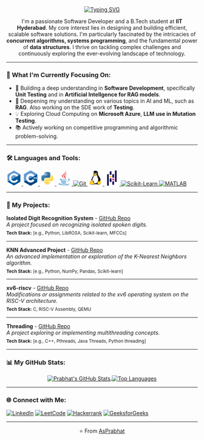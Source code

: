 <div align="center">
  <a href="https://git.io/typing-svg"><img src="https://readme-typing-svg.demolab.com?font=Fira+Code&pause=1000&width=435&lines=Hi+there+I'm+Prabhat+Pensalwar!" alt="Typing SVG" /></a>
</div>

<p align="center">
  I'm a passionate Software Developer and a B.Tech student at <strong>IIT Hyderabad</strong>. My core interest lies in designing and building efficient, scalable software solutions. I'm particularly fascinated by the intricacies of <strong>concurrent algorithms, systems programming</strong>, and the fundamental power of <strong>data structures</strong>. I thrive on tackling complex challenges and continuously exploring the ever-evolving landscape of technology.
</p>

---

### 🌱 What I'm Currently Focusing On:
*   🚀 Building a deep understanding in **Software Development**, specifically **Unit Testing** and in **Artificial Intellgence for RAG models**.
*   🧠 Deepening my understanding on various topics in AI and ML, such as **RAG**. Also working on the SDE work of **Testing**.
*   💡 Exploring Cloud Computing on **Microsoft Azure**, **LLM use in Mutation Testing**.
*   📚 Actively working on competitive programming and algorithmic problem-solving.

---

### 🛠️ Languages and Tools:
<p align="left">
  <a href="https://www.cprogramming.com/" target="_blank" rel="noreferrer"> <img src="https://raw.githubusercontent.com/devicons/devicon/master/icons/c/c-original.svg" alt="C" width="40" height="40"/> </a>
  <a href="https://www.w3schools.com/cpp/" target="_blank" rel="noreferrer"> <img src="https://raw.githubusercontent.com/devicons/devicon/master/icons/cplusplus/cplusplus-original.svg" alt="C++" width="40" height="40"/> </a>
  <a href="https://www.python.org" target="_blank" rel="noreferrer"> <img src="https://raw.githubusercontent.com/devicons/devicon/master/icons/python/python-original.svg" alt="Python" width="40" height="40"/> </a>
  <a href="https://www.java.com" target="_blank" rel="noreferrer"> <img src="https://raw.githubusercontent.com/devicons/devicon/master/icons/java/java-original.svg" alt="Java" width="40" height="40"/> </a>
  <a href="https://git-scm.com/" target="_blank" rel="noreferrer"> <img src="https://www.vectorlogo.zone/logos/git-scm/git-scm-icon.svg" alt="Git" width="40" height="40"/> </a>
  <a href="https://www.linux.org/" target="_blank" rel="noreferrer"> <img src="https://raw.githubusercontent.com/devicons/devicon/master/icons/linux/linux-original.svg" alt="Linux" width="40" height="40"/> </a>
  <a href="https://pandas.pydata.org/" target="_blank" rel="noreferrer"> <img src="https://raw.githubusercontent.com/devicons/devicon/2ae2a900d2f041da66e950e4d48052658d850630/icons/pandas/pandas-original.svg" alt="Pandas" width="40" height="40"/> </a>
  <a href="https://scikit-learn.org/" target="_blank" rel="noreferrer"> <img src="https://upload.wikimedia.org/wikipedia/commons/0/05/Scikit_learn_logo_small.svg" alt="Scikit-Learn" width="40" height="40"/> </a>
  <a href="https://www.mathworks.com/" target="_blank" rel="noreferrer"> <img src="https://upload.wikimedia.org/wikipedia/commons/2/21/Matlab_Logo.png" alt="MATLAB" width="40" height="40"/> </a>
  <!-- Add any other tools/languages you use -->
</p>

---

### 🚀 My Projects:
<p>
  <strong>Isolated Digit Recognition System</strong> - <a href="https://github.com/AsPrabhat/Isolated-Digit-Recognition-System" target="_blank">GitHub Repo</a>
  <br>
  <em>A project focused on recognizing isolated spoken digits.</em>
  <br>
  <sub><strong>Tech Stack:</strong> [e.g., Python, LibROSA, Scikit-learn, MFCCs]</sub>
</p>
<hr/>
<p>
  <strong>KNN Advanced Project</strong> - <a href="https://github.com/AsPrabhat/KNN-Advanced-Project" target="_blank">GitHub Repo</a>
  <br>
  <em>An advanced implementation or exploration of the K-Nearest Neighbors algorithm.</em>
  <br>
  <sub><strong>Tech Stack:</strong> [e.g., Python, NumPy, Pandas, Scikit-learn]</sub>
</p>
<hr/>
<p>
  <strong>xv6-riscv</strong> - <a href="https://github.com/AsPrabhat/xv6-riscv" target="_blank">GitHub Repo</a>
  <br>
  <em>Modifications or assignments related to the xv6 operating system on the RISC-V architecture.</em>
  <br>
  <sub><strong>Tech Stack:</strong> C, RISC-V Assembly, QEMU</sub>
</p>
<hr/>
<p>
  <strong>Threading</strong> - <a href="https://github.com/AsPrabhat/Threading" target="_blank">GitHub Repo</a>
  <br>
  <em>A project exploring or implementing multithreading concepts.</em>
  <br>
  <sub><strong>Tech Stack:</strong> [e.g., C++, Pthreads, Java Threads, Python threading]</sub>
</p>

---

### 📊 My GitHub Stats:
<p align="center">
  <a href="https://github.com/anuraghazra/github-readme-stats">
    <img align="center" src="https://github-readme-stats.vercel.app/api?username=asprabhat&show_icons=true&locale=en&theme=tokyonight&hide_border=true" alt="Prabhat's GitHub Stats" />
  </a>
  <a href="https://github.com/anuraghazra/github-readme-stats">
    <img align="center" src="https://github-readme-stats.vercel.app/api/top-langs?username=asprabhat&layout=compact&theme=tokyonight&hide_border=true&cache_seconds=1800" alt="Top Languages" />
  </a>
</p>
<!-- You can also add GitHub Streak Stats:
<p align="center">
  <a href="https://github-readme-streak-stats.herokuapp.com/?user=asprabhat&theme=tokyonight&hide_border=true">
    <img title="🔥 Get streak stats for your profile" alt="Prabhat's Streak Stats" src="https://github-readme-streak-stats.herokuapp.com/?user=asprabhat&theme=tokyonight&hide_border=true"/>
  </a>
</p>
-->

---

### 🌐 Connect with Me:
<p align="left">
  <a href="https://www.linkedin.com/in/prabhat-pensalwar-2ab7a5330/" target="_blank"><img src="https://raw.githubusercontent.com/rahuldkjain/github-profile-readme-generator/master/src/images/icons/Social/linked-in-alt.svg" alt="LinkedIn" height="30" width="40" /></a>
  <a href="https://leetcode.com/u/co22btech11009/" target="_blank"><img src="https://raw.githubusercontent.com/rahuldkjain/github-profile-readme-generator/master/src/images/icons/Social/leet-code.svg" alt="LeetCode" height="30" width="40" /></a>
  <a href="https://www.hackerrank.com/profile/co22btech11009" target="_blank"><img src="https://raw.githubusercontent.com/rahuldkjain/github-profile-readme-generator/master/src/images/icons/Social/hackerrank.svg" alt="Hackerrank" height="30" width="40" /></a>
  <a href="https://www.geeksforgeeks.org/user/co22btecp9cr/" target="_blank"><img src="https://raw.githubusercontent.com/rahuldkjain/github-profile-readme-generator/master/src/images/icons/Social/geeks-for-geeks.svg" alt="GeeksforGeeks" height="30" width="40" /></a>
  <!-- Add your email if you're comfortable:
  <a href="mailto:your.email@example.com" target="_blank"><img src="https://raw.githubusercontent.com/rahuldkjain/github-profile-readme-generator/master/src/images/icons/Social/gmail.svg" alt="Gmail" height="30" width="40" /></a>
  -->
</p>

---

<p align="center">
  ⭐️ From <a href="https://github.com/AsPrabhat" target="_blank">AsPrabhat</a>
</p>
